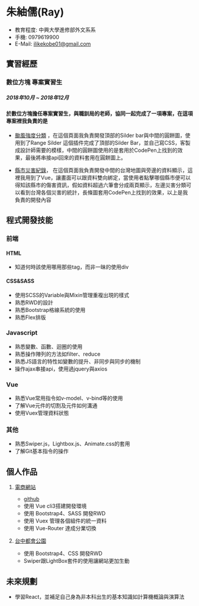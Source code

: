 # 朱紬儒(Ray)
* 教育程度: 中興大學進修部外文系系
* 手機: 0979619900
* E-Mail: ilikekobe01@gmail.com

## 實習經歷
### 數位方塊 專案實習生 
##### 2018年10月 ~ 2018年12月
#### 於數位方塊擔任專案實習生，與職訓局的老師，協同一起完成了一項專案，在這項專案裡我負責的是

* [颱風強度分類](https://den.ncdr.nat.gov.tw/1132/1441/18980/) ，在這個頁面我負責開發頂部的Silder bar與中間的圓餅圖，使用到了Range Silder 這個插件完成了頂部的Silder Bar，並自己寫CSS，客製成設計師需要的模樣，中間的圓餅圖使用的是套用於CodePen上找到的效果，最後將串接api回來的資料套用在圓餅圖上。 

* [縣市災害紀錄](https://den.ncdr.nat.gov.tw/1132/1441/18999/)， 在這個頁面我負責開發中間的台灣地圖與旁邊的資料顯示，這裡我用到了Vue，讓畫面可以跟資料雙向綁定，當使用者點擊哪個縣市便可以得知該縣市的傷害資訊，假如資料超過六筆會分成兩頁顯示，左邊災害分類可以看到台灣各個災害的統計，長條圖套用CodePen上找到的效果，以上是我負責的開發內容
    
## 程式開發技能
### 前端
#### HTML
* 知道何時該使用哪用那些tag，而非一昧的使用div

#### CSS&SASS
* 使用SCSS的Variable與Mixin管理重複出現的樣式
* 熟悉RWD的設計
* 熟悉Bootstrap格線系統的使用
* 熟悉Flex排版

### Javascript
* 熟悉變數、函數、迴圈的使用
* 熟悉操作陣列的方法如filter、reduce
* 熟悉JS語言的特性如變數的提升、非同步與同步的機制
* 操作ajax串接api，使用過jquery與axios

### Vue
* 熟悉Vue常用指令如v-model、v-bind等的使用
* 了解Vue元件的切割及元件如何溝通
* 使用Vuex管理資料狀態

### 其他
* 熟悉Swiper.js，Lightbox.js、Animate.css的套用
* 了解Git基本指令的操作

## 個人作品

1. [電商網站](https://simpsons01.github.io/PAgame/#/)
    * [github](https://github.com/simpsons01/PAgame)
    * 使用 Vue cli3搭建開發環境
    * 使用 Bootstrap4、SASS 開發RWD
    * 使用 Vuex 管理各個組件的統一資料
    * 使用 Vue-Router 達成分業切換

2. [台中都會公園](https://taichungmp.github.io/index.html?fbclid=IwAR3pAmX6yIJVh1U8Xua9fA6pNEfN-NnNay3QFWgu71u0Q4gQ3dI5TajaLaA)
    * 使用 Bootstrap4、CSS 開發RWD
    * Swiper跟LightBox套件的使用讓網站更加生動

## 未來規劃
* 學習React，並補足自己身為非本科出生的基本知識如計算機概論與演算法

